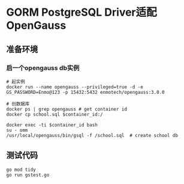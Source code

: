 # GORM PostgreSQL Driver适配OpenGauss

## 准备环境

### 启一个opengauss db实例
```shell script
# 起实例
docker run --name opengauss --privileged=true -d -e GS_PASSWORD=Enmo@123 -p 15432:5432 enmotech/opengauss:3.0.0 

# 创数据库
docker ps | grep opengauss # get container id
docker cp school.sql $container_id:/

docker exec -ti $container_id bash 
su - omm
/usr/local/opengauss/bin/gsql -f /school.sql  # create school db 

```

## 测试代码
```shell script
go mod tidy
go run gstest.go

```
